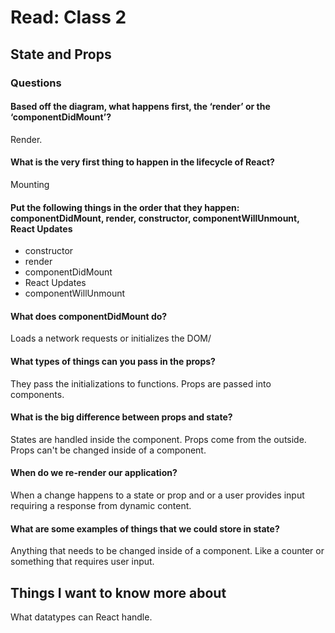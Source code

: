 # Read: Class 2

## State and Props

### Questions
#### Based off the diagram, what happens first, the ‘render’ or the ‘componentDidMount’?
Render.
#### What is the very first thing to happen in the lifecycle of React?
Mounting
#### Put the following things in the order that they happen: **componentDidMount**, **render**, **constructor**, **componentWillUnmount**, **React Updates**
* constructor
* render
* componentDidMount
* React Updates
* componentWillUnmount
#### What does **componentDidMount** do?
Loads a network requests or initializes the DOM/

#### What types of things can you pass in the props?
They pass the initializations to functions. Props are passed into components.

#### What is the big difference between props and state?
States are handled inside the component. Props come from the outside.
Props can't be changed inside of a component.

#### When do we re-render our application?
When a change happens to a state or prop and or a user provides input requiring a response from dynamic content.

#### What are some examples of things that we could store in state?
Anything that needs to be changed inside of a component. Like a counter or something that requires user input.


## Things I want to know more about
What datatypes can React handle.
